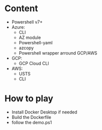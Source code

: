 # Content

- Powershell v7+
- Azure:
    - CLI
    - AZ module
    - Powershell-yaml
    - azcopy
    - Powershell wrapper arround GCP/AWS
- GCP:
    - GCP Cloud CLI   
- AWS:
    - USTS
    - CLI

# How to play

- Install Docker Desktop if needed
- Build the Dockerfile
- follow the demo.ps1
